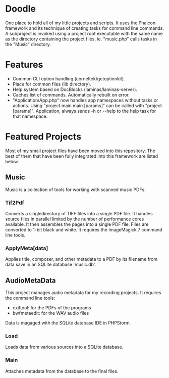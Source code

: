 
# Doodle
One place to hold all of my little projects and scripts. It uses the Phalcon framework and its technique of creating tasks for command line commands. A subproject is invoked using a project root executable with the same name as the directory containing the project files, ie. "music.php" calls tasks in the "Music" directory.

# Features
+ Common CLI option handling (corneltek/getoptionkit).
+ Place for common files (lib directory).
+ Help system based on DocBlocks (laminas/laminas-server).
+ Caches list of commands. Automatically rebuilt on error.
+ "Application\App.php" now handles app namespaces without tasks or actions. Using "project main main [params]" can be
  called with "project [params]". Application, always sends -h or --help to the help task for that namespace.

# Featured Projects
Most of my small project files have been moved into this repository. The best of them that have been fully integrated into this framework are listed below.

## Music
Music is a collection of tools for working with scanned music PDFs.

### Tif2Pdf
Converts a singledirectory of TIFF files into a single PDF file. It handles source files in parallel limited by the number of performance cores available. It then assembles the pages into a single PDF file. Files are converted to 1-bit black and white. It requires the ImageMagick 7 command line tools.

### ApplyMeta[data]
Applies title, composer, and other metadata to a PDF by its filename from data save in an SQLite database 'music.db'.

## AudioMetaData
This project manages audio metadata for my recording projects. It requires the command line tools:
+ exiftool: for the PDFs of the programs
+ bwfmetaedit: for the WAV audio files

Data is magaged with the SQLite database IDE in PHPStorm.

### Load
Loads data from various sources into a SQLite database.

### Main
Attaches metadata from the database to the final files.
